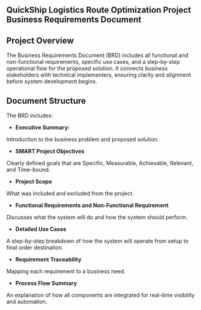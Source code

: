 ## QuickShip Logistics Route Optimization Project Business Requirements Document

## Project Overview
The Business Requirements Document (BRD) includes all functional and non-functional requirements, specific use cases, and a step-by-step operational flow for the proposed solution. It connects business stakeholders with technical implementers, ensuring clarity and alignment before system development begins.

## Document Structure

The BRD includes:

 - **Executive Summary:** 

Introduction to the business problem and proposed solution.

 - **SMART Project Objectives** 

Clearly defined goals that are Specific, Measurable, Achievable, Relevant, and Time-bound.

- **Project Scope** 

What was included and excluded from the project.

- **Functional Requirements and Non-Functional Requirement** 

Discusses what the system will do and how the system should perform.

- **Detailed Use Cases** 

A step-by-step breakdown of how the system will operate from setup to final order destination.

- **Requirement Traceability** 

Mapping each requirement to a business need.

- **Process Flow Summary** 

An explanation of how all components are integrated for real-time visibility and automation.
